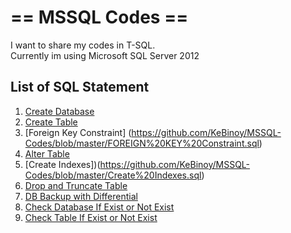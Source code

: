 # == MSSQL Codes ==
I want to share my codes in T-SQL.<br/>
Currently im using Microsoft SQL Server 2012

## List of SQL Statement
1. [Create Database](https://github.com/KeBinoy/MSSQL-Codes/blob/master/Create%20Database.sql)
2. [Create Table](https://github.com/KeBinoy/MSSQL-Codes/blob/master/Create%20Table.sql)
3. [Foreign Key Constraint] (https://github.com/KeBinoy/MSSQL-Codes/blob/master/FOREIGN%20KEY%20Constraint.sql)
4. [Alter Table](https://github.com/KeBinoy/MSSQL-Codes/blob/master/Alter%20Table.sql)
5. [Create Indexes])(https://github.com/KeBinoy/MSSQL-Codes/blob/master/Create%20Indexes.sql)
6. [Drop and Truncate Table](https://github.com/KeBinoy/MSSQL-Codes/blob/master/Drop%20and%20Truncate%20Table.sql)
7. [DB Backup with Differential](https://github.com/KeBinoy/MSSQL-Codes/blob/master/DB%20Backup%20with%20Differential.sql)
8. [Check Database If Exist or Not Exist](https://github.com/KeBinoy/MSSQL-Codes/blob/master/Check%20Database%20If%20Exist%20or%20Not%20Exist.sql)
9. [Check Table If Exist or Not Exist](https://github.com/KeBinoy/MSSQL-Codes/blob/master/Check%20Table%20If%20Exist%20or%20Not%20Exist.sql)
